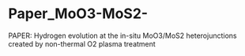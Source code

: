 # Paper_MoO3-MoS2-
PAPER: Hydrogen evolution at the in-situ MoO3/MoS2 heterojunctions created by non-thermal O2 plasma treatment
